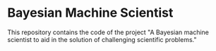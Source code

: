 # Bayesian Machine Scientist #

This repository contains the code of the project "A Bayesian machine scientist to aid in the solution of challenging scientific problems."
